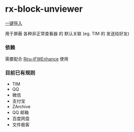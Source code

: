 # rx-block-unviewer
[一键导入](https://greenify.github.io/qaz617/rx-block-unviewer)

用于屏蔽 各种非正常查看器 的 默认关联 (eg. TIM 的 发送给好友)

### 依赖
需要配合 [Riru-IFWEnhance](https://github.com/Kr328/Riru-IFWEnhance) 使用

### 目前已有规则
  * TIM
  * QQ
  * 微信
  * 支付宝
  * ZArchive
  * QQ 邮箱
  * 百度网盘
  * 文件极客
